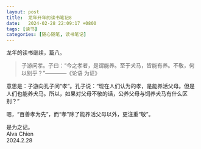 ```yaml
---
layout: post
title:  龙年开年的读书笔记8
date:   2024-02-28 22:09:17 +0800
tags: [读书]
categories: [随心随笔, 读书笔记]
---
```


龙年的读书继续，篇八。   


> 子游问孝。子曰：“今之孝者，是谓能养。至于犬马，皆能有养。不敬，何以别乎？”————《论语 为证》

意思是：子游向孔子问“孝”。孔子说：“现在人们认为的孝，是能养活父母。但是人们也能养犬马。所以，如果对父母不敬的话，公养父母与饲养犬马有什么区别？”     

嗯，“百善孝为先”，而“孝”除了能养活父母以外，更注重“敬”。     


是为之记。      
Alva Chien      
2024.2.28      
